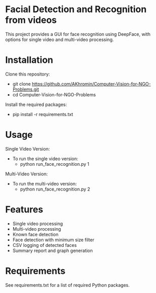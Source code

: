 # Facial Detection and Recognition from videos

This project provides a GUI for face recognition using DeepFace, with options for single video and multi-video processing.


# Installation

Clone this repository:
- git clone https://github.com/AKhromin/Computer-Vision-for-NGO-Problems.git
- cd Computer-Vision-for-NGO-Problems

Install the required packages:
- pip install -r requirements.txt


# Usage

Single Video Version: 
- To run the single video version:
  - python run_face_recognition.py 1

Multi-Video Version:
- To run the multi-video version:
  - python run_face_recognition.py 2


# Features

- Single video processing
- Multi-video processing
- Known face detection
- Face detection with minimum size filter
- CSV logging of detected faces
- Summary report and graph generation


# Requirements

See requirements.txt for a list of required Python packages.
